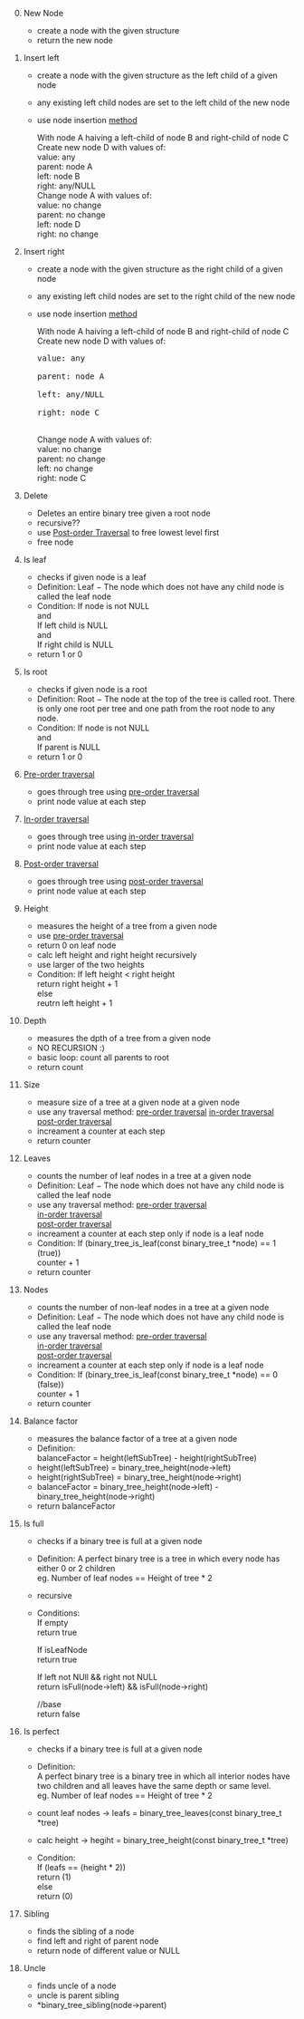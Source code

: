 0. New Node
	- create a node with the given structure
	- return the new node

1. Insert left
	- create a node with the given structure
		as the left child of a given node
	- any existing left child nodes are set
		to the left child of the new node
	- use node insertion [method](Images/Insertion_of_binary_tree_node.PNG)
		
		With node A haiving a left-child of node B and right-child of node C
		Create new node D with values of:  
			value: any  
			parent: node A  
			left: node B  
			right: any/NULL  
		Change node A with values of:  
			value: no change  
			parent: no change  
			left: node D  
			right: no change  
		
2. Insert right
	- create a node with the given structure
	as the right child of a given node
	- any existing left child nodes are set
		to the right child of the new node
	- use node insertion [method](Images/Insertion_of_binary_tree_node.PNG)
		
		With node A haiving a left-child of node B and right-child of node C  
		Create new node D with values of:  
			<pre>value: any  
			parent: node A  
			left: any/NULL  
			right: node C</pre>  
		Change node A with values of:  
			value: no change  
			parent: no change  
			left: no change  
			right: node C  

3. Delete
	- Deletes an entire binary tree given a root node
	- recursive??
	- use [Post-order Traversal](Images/Post_order_traversal.PNG) to free lowest level first
	- free node

4. Is leaf
	- checks if given node is a leaf
	- Definition:
		Leaf − The node which does not have any child node is called the leaf node
	- Condition:
		If node is not NULL  
		and  
		If left child is NULL  
		and  
		If right child is NULL  
	- return 1 or 0

5. Is root
	- checks if given node is a root
	- Definition:
		Root − The node at the top of the tree is called root. There is only one root 
				per tree and one path from the root node to any node.
	-  Condition:
		If node is not NULL  
		and  
		If parent is NULL  
	- return 1 or 0

6. [Pre-order traversal](Images/Pre_order_traversal.PNG)
	- goes through tree using [pre-order traversal](Images/Pre_order_traversal.PNG)
	- print node value at each step

7. [In-order traversal](Images/In_order_traversal.PNG)
	- goes through tree using [in-order traversal](Images/In_order_traversal.PNG)
	- print node value at each step

8. [Post-order traversal](Images/Post_order_traversal.PNG)
	- goes through tree using [post-order traversal](Images/Post_order_traversal.PNG)
	- print node value at each step

9. Height
	- measures the height of a tree from a given node
	- use [pre-order traversal](Images/Pre_order_traversal.PNG)
	- return 0 on leaf node
	- calc left height and right height recursively
	- use larger of the two heights
	- Condition:
		If left height < right height  
			return right height + 1  
		else  
			reutrn left height + 1  

10. Depth
	- measures the dpth of a tree from a given node
	- NO RECURSION :)
	- basic loop: count all parents to root
	- return count

11. Size
	- measure size of a tree at a given node at a given node
	- use any traversal method:
		[pre-order traversal](Images/Pre_order_traversal.PNG)
		[in-order traversal](Images/In_order_traversal.PNG)
		[post-order traversal](Images/Post_order_traversal.PNG)
	- increament a counter at each step
	- return counter

12. Leaves
	- counts the number of leaf nodes in a tree at a given node
	- Definition:
		Leaf − The node which does not have any child node is called the leaf node
	- use any traversal method:
		[pre-order traversal](Images/Pre_order_traversal.PNG)  
		[in-order traversal](Images/In_order_traversal.PNG)  
		[post-order traversal](Images/Post_order_traversal.PNG)  
	- increament a counter at each step only if node is a leaf node
	- Condition:
		If (binary_tree_is_leaf(const binary_tree_t *node) == 1 (true))  
			counter + 1  
	- return counter

13. Nodes
	- counts the number of non-leaf nodes in a tree at a given node
	- Definition:
		Leaf − The node which does not have any child node is called the leaf node
	- use any traversal method:
		[pre-order traversal](Images/Pre_order_traversal.PNG)  
		[in-order traversal](Images/In_order_traversal.PNG)  
		[post-order traversal](Images/Post_order_traversal.PNG)  
	- increament a counter at each step only if node is a leaf node
	- Condition:
		If (binary_tree_is_leaf(const binary_tree_t *node) == 0 (false))  
			counter + 1  
	- return counter

14. Balance factor
	- measures the balance factor of a tree at a given node
	- Definition:  
		balanceFactor = height(leftSubTree) - height(rightSubTree)
	- height(leftSubTree) = binary_tree_height(node->left)
	- height(rightSubTree) = binary_tree_height(node->right)
	- balanceFactor = binary_tree_height(node->left) - binary_tree_height(node->right)
	- return balanceFactor

15. Is full
	- checks if a binary tree is full at a given node
	- Definition:
		A perfect binary tree is a tree in which every node has either 0 or 2 children  
		eg. Number of leaf nodes == Height of tree * 2

	- recursive
	- Conditions:  
		If empty  
			return true  
		
		If isLeafNode  
			return true  

		If left not NUll && right not NULL  
			return isFull(node->left) && isFull(node->right)  

		//base  
		return false

16. Is perfect
	- checks if a binary tree is full at a given node
	- Definition:  
		A perfect binary tree is a binary tree in which all interior nodes have two children
		and all leaves have the same depth or same level.  
		eg. Number of leaf nodes == Height of tree * 2

	- count leaf nodes -> 			leafs = binary_tree_leaves(const binary_tree_t *tree)  
	- calc height -> 				hegiht = binary_tree_height(const binary_tree_t *tree)  
	- Condition:  
		If (leafs == (height * 2))  
			return (1)  
		else  
			return (0)  

17. Sibling
	- finds the sibling of a node
	- find left and right of parent node
	- return node of different value or NULL

18. Uncle
	- finds uncle of a node
	- uncle is parent sibling
	- *binary_tree_sibling(node->parent)